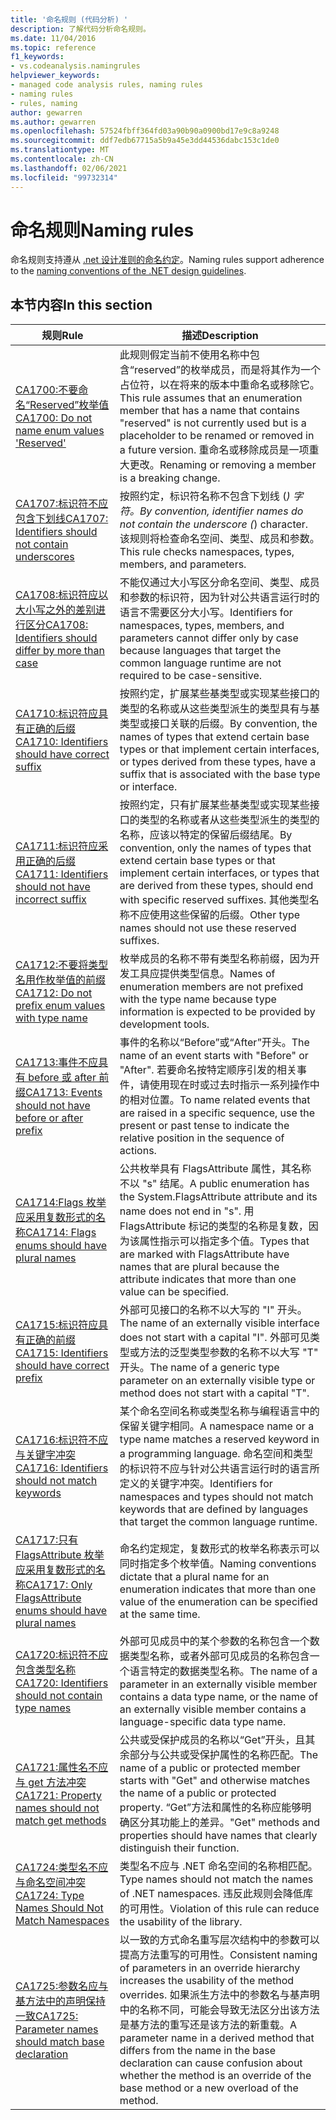 ```yaml
---
title: '命名规则 (代码分析) '
description: 了解代码分析命名规则。
ms.date: 11/04/2016
ms.topic: reference
f1_keywords:
- vs.codeanalysis.namingrules
helpviewer_keywords:
- managed code analysis rules, naming rules
- naming rules
- rules, naming
author: gewarren
ms.author: gewarren
ms.openlocfilehash: 57524fbff364fd03a90b90a0900bd17e9c8a9248
ms.sourcegitcommit: ddf7edb67715a5b9a45e3dd44536dabc153c1de0
ms.translationtype: MT
ms.contentlocale: zh-CN
ms.lasthandoff: 02/06/2021
ms.locfileid: "99732314"
---
```

# <a name="naming-rules"></a><span data-ttu-id="f038b-103">命名规则</span><span class="sxs-lookup"><span data-stu-id="f038b-103">Naming rules</span></span>

<span data-ttu-id="f038b-104">命名规则支持遵从 [.net 设计准则的命名约定](../../../standard/design-guidelines/naming-guidelines.md)。</span><span class="sxs-lookup"><span data-stu-id="f038b-104">Naming rules support adherence to the [naming conventions of the .NET design guidelines](../../../standard/design-guidelines/naming-guidelines.md).</span></span>

## <a name="in-this-section"></a><span data-ttu-id="f038b-105">本节内容</span><span class="sxs-lookup"><span data-stu-id="f038b-105">In this section</span></span>

|<span data-ttu-id="f038b-106">规则</span><span class="sxs-lookup"><span data-stu-id="f038b-106">Rule</span></span>|<span data-ttu-id="f038b-107">描述</span><span class="sxs-lookup"><span data-stu-id="f038b-107">Description</span></span>|
|----------|-----------------|
|[<span data-ttu-id="f038b-108">CA1700:不要命名“Reserved”枚举值</span><span class="sxs-lookup"><span data-stu-id="f038b-108">CA1700: Do not name enum values 'Reserved'</span></span>](ca1700.md)|<span data-ttu-id="f038b-109">此规则假定当前不使用名称中包含“reserved”的枚举成员，而是将其作为一个占位符，以在将来的版本中重命名或移除它。</span><span class="sxs-lookup"><span data-stu-id="f038b-109">This rule assumes that an enumeration member that has a name that contains "reserved" is not currently used but is a placeholder to be renamed or removed in a future version.</span></span> <span data-ttu-id="f038b-110">重命名或移除成员是一项重大更改。</span><span class="sxs-lookup"><span data-stu-id="f038b-110">Renaming or removing a member is a breaking change.</span></span>|
|[<span data-ttu-id="f038b-111">CA1707:标识符不应包含下划线</span><span class="sxs-lookup"><span data-stu-id="f038b-111">CA1707: Identifiers should not contain underscores</span></span>](ca1707.md)|<span data-ttu-id="f038b-112">按照约定，标识符名称不包含下划线 (_) 字符。</span><span class="sxs-lookup"><span data-stu-id="f038b-112">By convention, identifier names do not contain the underscore (_) character.</span></span> <span data-ttu-id="f038b-113">该规则将检查命名空间、类型、成员和参数。</span><span class="sxs-lookup"><span data-stu-id="f038b-113">This rule checks namespaces, types, members, and parameters.</span></span>|
|[<span data-ttu-id="f038b-114">CA1708:标识符应以大小写之外的差别进行区分</span><span class="sxs-lookup"><span data-stu-id="f038b-114">CA1708: Identifiers should differ by more than case</span></span>](ca1708.md)|<span data-ttu-id="f038b-115">不能仅通过大小写区分命名空间、类型、成员和参数的标识符，因为针对公共语言运行时的语言不需要区分大小写。</span><span class="sxs-lookup"><span data-stu-id="f038b-115">Identifiers for namespaces, types, members, and parameters cannot differ only by case because languages that target the common language runtime are not required to be case-sensitive.</span></span>|
|[<span data-ttu-id="f038b-116">CA1710:标识符应具有正确的后缀</span><span class="sxs-lookup"><span data-stu-id="f038b-116">CA1710: Identifiers should have correct suffix</span></span>](ca1710.md)|<span data-ttu-id="f038b-117">按照约定，扩展某些基类型或实现某些接口的类型的名称或从这些类型派生的类型具有与基类型或接口关联的后缀。</span><span class="sxs-lookup"><span data-stu-id="f038b-117">By convention, the names of types that extend certain base types or that implement certain interfaces, or types derived from these types, have a suffix that is associated with the base type or interface.</span></span>|
|[<span data-ttu-id="f038b-118">CA1711:标识符应采用正确的后缀</span><span class="sxs-lookup"><span data-stu-id="f038b-118">CA1711: Identifiers should not have incorrect suffix</span></span>](ca1711.md)|<span data-ttu-id="f038b-119">按照约定，只有扩展某些基类型或实现某些接口的类型的名称或者从这些类型派生的类型的名称，应该以特定的保留后缀结尾。</span><span class="sxs-lookup"><span data-stu-id="f038b-119">By convention, only the names of types that extend certain base types or that implement certain interfaces, or types that are derived from these types, should end with specific reserved suffixes.</span></span> <span data-ttu-id="f038b-120">其他类型名称不应使用这些保留的后缀。</span><span class="sxs-lookup"><span data-stu-id="f038b-120">Other type names should not use these reserved suffixes.</span></span>|
|[<span data-ttu-id="f038b-121">CA1712:不要将类型名用作枚举值的前缀</span><span class="sxs-lookup"><span data-stu-id="f038b-121">CA1712: Do not prefix enum values with type name</span></span>](ca1712.md)|<span data-ttu-id="f038b-122">枚举成员的名称不带有类型名称前缀，因为开发工具应提供类型信息。</span><span class="sxs-lookup"><span data-stu-id="f038b-122">Names of enumeration members are not prefixed with the type name because type information is expected to be provided by development tools.</span></span>|
|[<span data-ttu-id="f038b-123">CA1713:事件不应具有 before 或 after 前缀</span><span class="sxs-lookup"><span data-stu-id="f038b-123">CA1713: Events should not have before or after prefix</span></span>](ca1713.md)|<span data-ttu-id="f038b-124">事件的名称以“Before”或“After”开头。</span><span class="sxs-lookup"><span data-stu-id="f038b-124">The name of an event starts with "Before" or "After".</span></span> <span data-ttu-id="f038b-125">若要命名按特定顺序引发的相关事件，请使用现在时或过去时指示一系列操作中的相对位置。</span><span class="sxs-lookup"><span data-stu-id="f038b-125">To name related events that are raised in a specific sequence, use the present or past tense to indicate the relative position in the sequence of actions.</span></span>|
|[<span data-ttu-id="f038b-126">CA1714:Flags 枚举应采用复数形式的名称</span><span class="sxs-lookup"><span data-stu-id="f038b-126">CA1714: Flags enums should have plural names</span></span>](ca1714.md)|<span data-ttu-id="f038b-127">公共枚举具有 FlagsAttribute 属性，其名称不以 "s" 结尾。</span><span class="sxs-lookup"><span data-stu-id="f038b-127">A public enumeration has the System.FlagsAttribute attribute and its name does not end in "s".</span></span> <span data-ttu-id="f038b-128">用 FlagsAttribute 标记的类型的名称是复数，因为该属性指示可以指定多个值。</span><span class="sxs-lookup"><span data-stu-id="f038b-128">Types that are marked with FlagsAttribute have names that are plural because the attribute indicates that more than one value can be specified.</span></span>|
|[<span data-ttu-id="f038b-129">CA1715:标识符应具有正确的前缀</span><span class="sxs-lookup"><span data-stu-id="f038b-129">CA1715: Identifiers should have correct prefix</span></span>](ca1715.md)|<span data-ttu-id="f038b-130">外部可见接口的名称不以大写的 "I" 开头。</span><span class="sxs-lookup"><span data-stu-id="f038b-130">The name of an externally visible interface does not start with a capital "I".</span></span>  <span data-ttu-id="f038b-131">外部可见类型或方法的泛型类型参数的名称不以大写 "T" 开头。</span><span class="sxs-lookup"><span data-stu-id="f038b-131">The name of a generic type parameter on an externally visible type or method does not start with a capital "T".</span></span>|
|[<span data-ttu-id="f038b-132">CA1716:标识符不应与关键字冲突</span><span class="sxs-lookup"><span data-stu-id="f038b-132">CA1716: Identifiers should not match keywords</span></span>](ca1716.md)|<span data-ttu-id="f038b-133">某个命名空间名称或类型名称与编程语言中的保留关键字相同。</span><span class="sxs-lookup"><span data-stu-id="f038b-133">A namespace name or a type name matches a reserved keyword in a programming language.</span></span> <span data-ttu-id="f038b-134">命名空间和类型的标识符不应与针对公共语言运行时的语言所定义的关键字冲突。</span><span class="sxs-lookup"><span data-stu-id="f038b-134">Identifiers for namespaces and types should not match keywords that are defined by languages that target the common language runtime.</span></span>|
|[<span data-ttu-id="f038b-135">CA1717:只有 FlagsAttribute 枚举应采用复数形式的名称</span><span class="sxs-lookup"><span data-stu-id="f038b-135">CA1717: Only FlagsAttribute enums should have plural names</span></span>](ca1717.md)|<span data-ttu-id="f038b-136">命名约定规定，复数形式的枚举名称表示可以同时指定多个枚举值。</span><span class="sxs-lookup"><span data-stu-id="f038b-136">Naming conventions dictate that a plural name for an enumeration indicates that more than one value of the enumeration can be specified at the same time.</span></span>|
|[<span data-ttu-id="f038b-137">CA1720:标识符不应包含类型名称</span><span class="sxs-lookup"><span data-stu-id="f038b-137">CA1720: Identifiers should not contain type names</span></span>](ca1720.md)|<span data-ttu-id="f038b-138">外部可见成员中的某个参数的名称包含一个数据类型名称，或者外部可见成员的名称包含一个语言特定的数据类型名称。</span><span class="sxs-lookup"><span data-stu-id="f038b-138">The name of a parameter in an externally visible member contains a data type name, or the name of an externally visible member contains a language-specific data type name.</span></span>|
|[<span data-ttu-id="f038b-139">CA1721:属性名不应与 get 方法冲突</span><span class="sxs-lookup"><span data-stu-id="f038b-139">CA1721: Property names should not match get methods</span></span>](ca1721.md)|<span data-ttu-id="f038b-140">公共或受保护成员的名称以“Get”开头，且其余部分与公共或受保护属性的名称匹配。</span><span class="sxs-lookup"><span data-stu-id="f038b-140">The name of a public or protected member starts with "Get" and otherwise matches the name of a public or protected property.</span></span> <span data-ttu-id="f038b-141">“Get”方法和属性的名称应能够明确区分其功能上的差异。</span><span class="sxs-lookup"><span data-stu-id="f038b-141">"Get" methods and properties should have names that clearly distinguish their function.</span></span>|
|[<span data-ttu-id="f038b-142">CA1724:类型名不应与命名空间冲突</span><span class="sxs-lookup"><span data-stu-id="f038b-142">CA1724: Type Names Should Not Match Namespaces</span></span>](ca1724.md)|<span data-ttu-id="f038b-143">类型名不应与 .NET 命名空间的名称相匹配。</span><span class="sxs-lookup"><span data-stu-id="f038b-143">Type names should not match the names of .NET namespaces.</span></span> <span data-ttu-id="f038b-144">违反此规则会降低库的可用性。</span><span class="sxs-lookup"><span data-stu-id="f038b-144">Violation of this rule can reduce the usability of the library.</span></span>|
|[<span data-ttu-id="f038b-145">CA1725:参数名应与基方法中的声明保持一致</span><span class="sxs-lookup"><span data-stu-id="f038b-145">CA1725: Parameter names should match base declaration</span></span>](ca1725.md)|<span data-ttu-id="f038b-146">以一致的方式命名重写层次结构中的参数可以提高方法重写的可用性。</span><span class="sxs-lookup"><span data-stu-id="f038b-146">Consistent naming of parameters in an override hierarchy increases the usability of the method overrides.</span></span> <span data-ttu-id="f038b-147">如果派生方法中的参数名与基声明中的名称不同，可能会导致无法区分出该方法是基方法的重写还是该方法的新重载。</span><span class="sxs-lookup"><span data-stu-id="f038b-147">A parameter name in a derived method that differs from the name in the base declaration can cause confusion about whether the method is an override of the base method or a new overload of the method.</span></span>|
